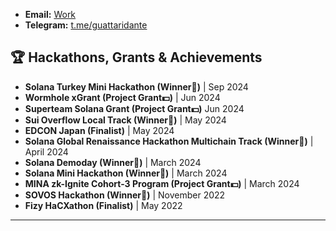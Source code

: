 - **Email:** [Work](mailto:baturalp@zk-lokomotive.xyz)
- **Telegram:** [t.me/guattaridante](https://t.me/guattaridante)

## 🏆 Hackathons, Grants & Achievements

- **Solana Turkey Mini Hackathon (Winner🥇)** | Sep 2024
- **Wormhole xGrant (Project Grant💵)** | Jun 2024
- **Superteam Solana Grant (Project Grant💵)** Jun 2024
- **Sui Overflow Local Track (Winner🥇)** | May 2024
- **EDCON Japan (Finalist)** | May 2024
- **Solana Global Renaissance Hackathon Multichain Track (Winner🥇)** | April 2024
- **Solana Demoday (Winner🥈)** | March 2024
- **Solana Mini Hackathon (Winner🥇)** | March 2024
- **MINA zk-Ignite Cohort-3 Program (Project Grant💵)** | March 2024
- **SOVOS Hackathon (Winner🥈)** | November 2022
- **Fizy HaCXathon (Finalist)** | May 2022

---
